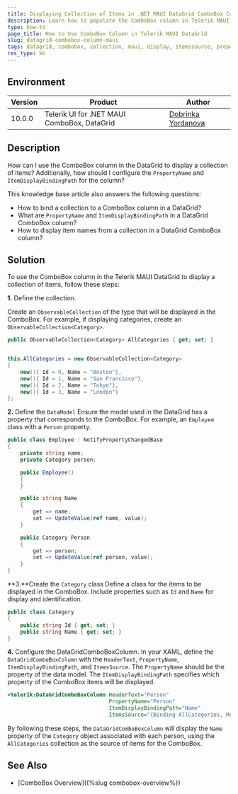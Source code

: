```yaml
---
title: Displaying Collection of Items in .NET MAUI DataGrid ComboBox Column
description: Learn how to populate the ComboBox column in Telerik MAUI DataGrid with a collection and configure the display settings.
type: how-to
page_title: How to Use ComboBox Column in Telerik MAUI DataGrid
slug: datagrid-combobox-column-maui
tags: datagrid, combobox, collection, maui, display, itemssource, propertyname, itemdisplaybindingpath
res_type: kb
---
```


## Environment

| Version | Product | Author | 
| --- | --- | ---- | 
| 10.0.0 | Telerik UI for .NET MAUI ComboBox, DataGrid | [Dobrinka Yordanova](https://www.telerik.com/blogs/author/dobrinka-yordanova) | 

## Description

How can I use the ComboBox column in the DataGrid to display a collection of items? Additionally, how should I configure the `PropertyName` and `ItemDisplayBindingPath` for the column?

This knowledge base article also answers the following questions:
- How to bind a collection to a ComboBox column in a DataGrid?
- What are `PropertyName` and `ItemDisplayBindingPath` in a DataGrid ComboBox column?
- How to display item names from a collection in a DataGrid ComboBox column?

## Solution

To use the ComboBox column in the Telerik MAUI DataGrid to display a collection of items, follow these steps:

**1.** Define  the collection.

Create an `ObservableCollection` of the type that will be displayed in the ComboBox. For example, if displaying categories, create an `ObservableCollection<Category>`.

```csharp
public ObservableCollection<Category> AllCategories { get; set; }


this.AllCategories = new ObservableCollection<Category>
{
	new(){ Id = 0, Name = "Boston"},
	new(){ Id = 1, Name = "San Francisco"},
	new(){ Id = 2, Name = "Tokyo"},
	new(){ Id = 3, Name = "London"}
};
```

**2.** Define the `DataModel`
Ensure the model used in the DataGrid has a property that corresponds to the ComboBox. For example, an `Employee` class with a `Person` property.

```csharp
public class Employee : NotifyPropertyChangedBase
{
	private string name;
	private Category person;

	public Employee()
	{
	}

	public string Name
	{
		get => name;
		set => UpdateValue(ref name, value);
	}

	public Category Person
	{
		get => person;
		set => UpdateValue(ref person, value);
	}
}
```

**3.**Create the `Category` class
 Define a class for the items to be displayed in the ComboBox. Include properties such as `Id` and `Name` for display and identification.

```csharp
public class Category
{
    public string Id { get; set; }
    public string Name { get; set; }
}
```

**4.** Configure the DataGridComboBoxColumn.
In your XAML, define the `DataGridComboBoxColumn` with the `HeaderText`, `PropertyName`, `ItemDisplayBindingPath`, and `ItemsSource`. The `PropertyName` should be the property of the data model. The `ItemDisplayBindingPath` specifies which property of the ComboBox items will be displayed.

```xml
<telerik:DataGridComboBoxColumn HeaderText="Person"
                                PropertyName="Person"
                                ItemDisplayBindingPath="Name"
                                ItemsSource="{Binding AllCategories, Mode=TwoWay}" />
```

By following these steps, the `DataGridComboBoxColumn` will display the `Name` property of the `Category` object associated with each person, using the `AllCategories` collection as the source of items for the ComboBox.

## See Also

- [ComboBox Overview]({%slug combobox-overview%})
